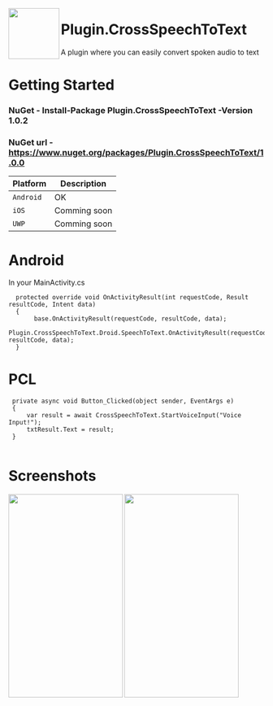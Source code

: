 <img align="left" src="https://i.imgur.com/bep823D.png" width="100" height="100"> <h1 style="margin-left:50px">Plugin.CrossSpeechToText</h1>



A plugin where you can easily convert spoken audio to text


# Getting Started

### NuGet - Install-Package Plugin.CrossSpeechToText -Version 1.0.2
### NuGet url - https://www.nuget.org/packages/Plugin.CrossSpeechToText/1.0.0

| Platform | Description |
| --- | --- |
| `Android` | OK |
| `iOS` | Comming soon |
| `UWP` | Comming soon |

# Android

In your MainActivity.cs
```
  protected override void OnActivityResult(int requestCode, Result resultCode, Intent data)
  {
       base.OnActivityResult(requestCode, resultCode, data);
       Plugin.CrossSpeechToText.Droid.SpeechToText.OnActivityResult(requestCode, resultCode, data);
  }
```

# PCL

```
 private async void Button_Clicked(object sender, EventArgs e)
 {
     var result = await CrossSpeechToText.StartVoiceInput("Voice Input!");
     txtResult.Text = result;
 }
 
```
# Screenshots
<img align="left" src="https://i.imgur.com/rZJSPzd.png" width="225" height="400">
<img align="left" src="https://i.imgur.com/Jk2fDPs.png" width="225" height="400">

